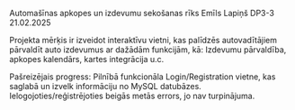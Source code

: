 Automašīnas apkopes un izdevumu sekošanas rīks
Emīls Lapiņš DP3-3
21.02.2025

Projekta mērķis ir izveidot interaktīvu vietni, kas palīdzēs autovadītājiem pārvaldīt auto izdevumus ar dažādām funkcijām, kā: Izdevumu pārvaldība, apkopes kalendārs, kartes integrācija u.c.

Pašreizējais progress: Pilnībā funkcionāla Login/Registration vietne, kas saglabā un izvelk informāciju no MySQL datubāzes. Ielogojoties/reģistrējoties beigās metās errors, jo nav turpinājuma.
